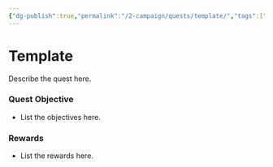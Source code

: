 ```yaml
---
{"dg-publish":true,"permalink":"/2-campaign/quests/template/","tags":["quest"]}
---
```



# Template

Describe the quest here. 

### Quest Objective

- List the objectives here.

### Rewards

- List the rewards here.
